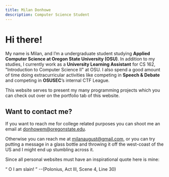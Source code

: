 ```yaml
---
title: Milan Donhowe
description: Computer Science Student 
---
```



# Hi there!

My name is Milan, and I’m a undergraduate student studying **Applied Computer Science at Oregon State University (OSU)**.  In addition to my studies, I currently work as a **University Learning Assistant** for CS 162, "Introduction to Computer Science II" at OSU. I also spend a good amount of time doing extracurricular activities like competing in **Speech & Debate** and competing in **OSUSEC**’s internal CTF League.


This website serves to present my many programming projects which you can check out over on the portfolio tab of this website.


## Want to contact me?

If you want to reach me for college related purposes you can shoot me an email at [donhowem@oregonstate.edu](mailto:donhowem@oregonstate.edu).

Otherwise you can reach me at [milanaugust@gmail.com](mailto:milanaugust@gmail.com), or you can try putting a message in a glass bottle and throwing it off the west-coast of the US and I might end up stumbling across it.


Since all personal websites must have an inspirational quote here is mine: 

<q> O I am slain! </q> --(Polonius, Act III, Scene 4, Line 30) 
